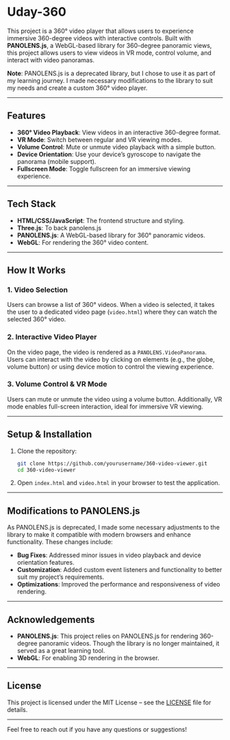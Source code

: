 # Uday-360

This project is a 360° video player that allows users to experience immersive 360-degree videos with interactive controls. Built with **PANOLENS.js**, a WebGL-based library for 360-degree panoramic views, this project allows users to view videos in VR mode, control volume, and interact with video panoramas.

**Note**: PANOLENS.js is a deprecated library, but I chose to use it as part of my learning journey. I made necessary modifications to the library to suit my needs and create a custom 360° video player.

---

## Features

- **360° Video Playback**: View videos in an interactive 360-degree format.
- **VR Mode**: Switch between regular and VR viewing modes.
- **Volume Control**: Mute or unmute video playback with a simple button.
- **Device Orientation**: Use your device’s gyroscope to navigate the panorama (mobile support).
- **Fullscreen Mode**: Toggle fullscreen for an immersive viewing experience.

---

## Tech Stack

- **HTML/CSS/JavaScript**: The frontend structure and styling.
- **Three.js**: To back panolens.js 
- **PANOLENS.js**: A WebGL-based library for 360° panoramic videos.
- **WebGL**: For rendering the 360° video content.

---

## How It Works

### 1. **Video Selection**

   Users can browse a list of 360° videos. When a video is selected, it takes the user to a dedicated video page (`video.html`) where they can watch the selected 360° video.

### 2. **Interactive Video Player**

   On the video page, the video is rendered as a `PANOLENS.VideoPanorama`. Users can interact with the video by clicking on elements (e.g., the globe, volume button) or using device motion to control the viewing experience.

### 3. **Volume Control & VR Mode**

   Users can mute or unmute the video using a volume button. Additionally, VR mode enables full-screen interaction, ideal for immersive VR viewing.

---

## Setup & Installation

1. Clone the repository:

   ```bash
   git clone https://github.com/yourusername/360-video-viewer.git
   cd 360-video-viewer
   ```

2. Open `index.html` and `video.html` in your browser to test the application.

---

## Modifications to PANOLENS.js

As PANOLENS.js is deprecated, I made some necessary adjustments to the library to make it compatible with modern browsers and enhance functionality. These changes include:

- **Bug Fixes**: Addressed minor issues in video playback and device orientation features.
- **Customization**: Added custom event listeners and functionality to better suit my project’s requirements.
- **Optimizations**: Improved the performance and responsiveness of video rendering.

---

## Acknowledgements

- **PANOLENS.js**: This project relies on PANOLENS.js for rendering 360-degree panoramic videos. Though the library is no longer maintained, it served as a great learning tool.
- **WebGL**: For enabling 3D rendering in the browser.

---

## License

This project is licensed under the MIT License – see the [LICENSE](LICENSE) file for details.

---

Feel free to reach out if you have any questions or suggestions!
